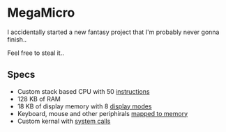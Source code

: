 MegaMicro
=========

I accidentally started a new fantasy project that I'm probably never gonna finish..

Feel free to steal it..

Specs
-----
 - Custom stack based CPU with 50 [instructions](./docs/isa.md)
 - 128 KB of RAM
 - 18 KB of display memory with 8 [display modes](./docs/display.md)
 - Keyboard, mouse and other periphirals [mapped to memory](./docs/memmap.md)
 - Custom kernal with [system calls](./docs/syscalls.md)
